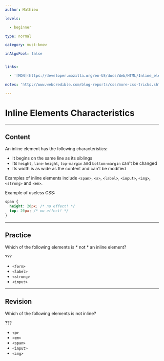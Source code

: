 ```yaml
---
author: Mathieu

levels:

  - beginner

type: normal

category: must-know

inAlgoPool: false


links:

  - '[MDN](https://developer.mozilla.org/en-US/docs/Web/HTML/Inline_elemente){documentation}'

notes: 'http://www.webcredible.com/blog-reports/css/more-css-tricks.shtml'

---
```


# Inline Elements Characteristics

---
## Content

An inline element has the following characteristics:

* It begins on the same line as its siblings
* Its `height`, `line-height`, `top-margin` and `bottom-margin` can't be changed
* Its width is as wide as the content and can't be modified

Examples of inline elements include `<span>`, `<a>`, `<label>`, `<input>`, `<img>`, `<strong>` and `<em>`.


Example of useless CSS:

```css
span {
  height: 20px; /* no effect! */
  top: 20px; /* no effect! */
}

```

---
## Practice

Which of the following elements is * not * an inline element? 

???

* `<form>` 
* `<label>` 
* `<strong>` 
* `<input>`

---
## Revision

Which of the following elements is not inline? 

???

* `<p>`
* `<em>`
* `<span>`
* `<input>`
* `<img>`

 

